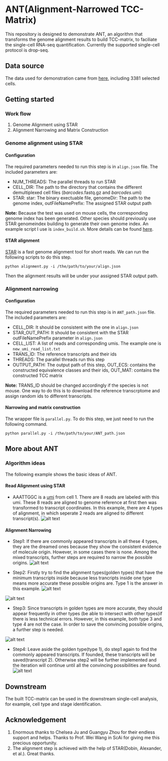 ANT(Alignment-Narrowed TCC-Matrix)
=======
This repository is designed to demonstrate ANT, an algorithm that transforms the genome alignment results to build TCC-matrix, to faciliate the single-cell RNA-seq quantification. Currently the supported single-cell protocol is drop-seq.

Data source
----------
The data used for demonstration came from [here](https://www.ncbi.nlm.nih.gov/pubmed/29024657), including 3381 selected cells.

Getting started
----------
### Work flow
1. Genome Alignment using STAR
2. Alignment Narrowing and Matrix Construction

### Genome alignment using STAR

#### Configuration
The required parameters needed to run this step is in ```align.json``` file. The included parameters are:

* NUM_THREADS: The parallel threads to run STAR
* CELL_DIR: The path to the directory that contains the different demultiplexed cell files (*barcodes*.fastq.gz and *barcodes*.umi)
* STAR: star: The binary exectuable file, genomeDir: The path to the genome index, outFileNamePrefix: The assigned STAR output path

**Note:** Because the test was used on mouse cells, the corresponding genome index has been generated. Other species should previously use STAR genomeindex building to generate their own genome index. An example script I use is ```index_build.sh```. More details can be found [here](https://github.com/alexdobin/STAR).

#### STAR alignment
[STAR](https://academic.oup.com/bioinformatics/article/29/1/15/272537) is a fast genome alignment tool for short reads. We can run the following scripts to do this step.
```shell
python alignment.py -i /the/path/to/your/align.json
```
Then the alignment results will be under your assigned STAR output path.

### Alignment narrowing

#### Configuration
The required parameters needed to run this step is in ```ANT_path.json``` file. The included parameters are:

* CELL_DIR: It should be consistent with the one in ```align.json```
* STAR_OUT_PATH: It should be consistent with the STAR outFileNamePrefix parameter in ```align.json```
* CELL_LIST: A list of reads and corresponding umis. The example one is ```new_umi_read_list.txt```
* TRANS_ID: The reference transcripts and their ids
* THREADS: The parallel threads run this step
* OUTPUT_PATH: The output path of this step, OUT_ECS: contains the constructed equivalence classes and their ids, OUT_MAT: contains the constructed TCC matrix

**Note:** TRANS_ID should be changed accordingly if the species is not mouse. One way to do this is to download the reference transcrptome and assign random ids to different transcripts.

#### Narrowing and matrix construction
The wrapper file is ```parallel.py```. To do this step, we just need to run the following command.
```shell
python parallel.py -i /the/path/to/your/ANT_path.json
```
More about ANT
-----------
### Algorithm ideas
The following example shows the basic ideas of ANT. 

#### Read Alignment using STAR
* AAATTGGC is a [umi](https://en.wikipedia.org/wiki/Unique_molecular_identifier) from cell 1. There are 8 reads are labeled with this umi. These 8 reads are aligned to genome reference at first then was transformed to transcript coordinates. In this example, there are 4 types of alignment, in which seperate 2 reads are aligned to different transcript(s). 
![alt text](https://github.com/KevinBastianYang/ANT/blob/master/ANT/files/1.PNG)

#### Alignment Narrowing
* Step1: If there are commonly appeared transcripts in all these 4 types, they are the dreamed ones because they show the consistent evidence of molecule origin. However, in some cases there is none. Among the mixed transcripts, further steps are required to narrow the 
possible origins.
![alt text](https://github.com/KevinBastianYang/ANT/blob/master/ANT/files/2.PNG)

* Step2: Firstly try to find the alignment types(golden types) that have the minimum transcripts inside because less trancripts inside one type means more accurate these possible origins are. Type 1 is the answer in this example.
![alt text](https://github.com/KevinBastianYang/ANT/blob/master/ANT/files/3.PNG)

![alt text](https://github.com/KevinBastianYang/ANT/blob/master/ANT/files/4.PNG)

* Step3: Since transcripts in golden types are more accurate, they should appear frequently in other types (be able to intersect with other types)if there is less technical errors. However, in this example, both type 3 and type 4 are not the case. In order to save the convincing possible origins, a further step is needed.

![alt text](https://github.com/KevinBastianYang/ANT/blob/master/ANT/files/5.PNG)

* Step4: Leave aside the golden type(type 1), do step1 again to find the commonly appeared transcripts. If founded, these transcripts will be saved(transcript 2). Otherwise step2 will be further implemented and the iteration will continue until all the convincing possibilities are found.
![alt text](https://github.com/KevinBastianYang/ANT/blob/master/ANT/files/6.PNG)



Downstream
----------
The built TCC-matrix can be used in the downstream single-cell analysis, for example, cell type and stage identification.

Acknowledgement
----------
1. Enormous thanks to Chelsea Ju and Guangyu Zhou for their endless support and helps. Thanks to Prof. Wei Wang in ScAi for giving me this precious opportunity.
2. The alignment step is achieved with the help of STAR(Dobin, Alexander, et al.). Great thanks.
